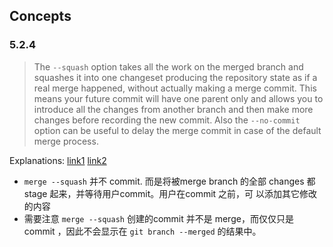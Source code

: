 

## Concepts ##

### 5.2.4 ###

> The `--squash` option takes all the work on the merged branch and
  squashes it into one changeset producing the repository state
  as if a real merge happened, without actually making a merge
  commit. This means your future commit will have one parent only
  and allows you to introduce all the changes from another branch
  and then make more changes before recording the new commit.
  Also the `--no-commit` option can be useful to delay the merge
  commit in case of the default merge process.
  
Explanations: [link1][1] [link2][2]

- `merge --squash` 并不 commit. 而是将被merge branch 的全部
  changes 都 stage 起来，并等待用户commit。用户在commit 之前，可
  以添加其它修改的内容
- 需要注意 `merge --squash` 创建的commit 并不是 merge，而仅仅只是
  commit ，因此不会显示在 `git branch --merged` 的结果中。


[1]:http://stackoverflow.com/questions/3697178/git-merge-all-changes-from-another-branch-as-a-single-commit
[2]:http://stackoverflow.com/questions/19308790/git-branch-merged-no-merged-and-squash-option
